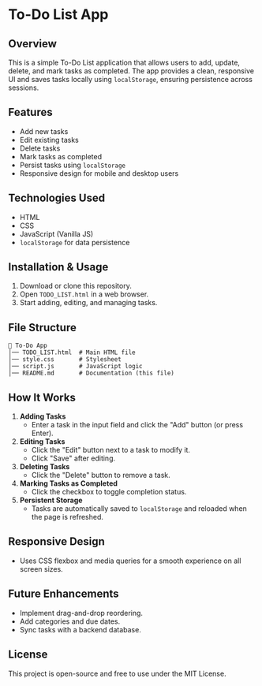 # To-Do List App

## Overview
This is a simple To-Do List application that allows users to add, update, delete, and mark tasks as completed. The app provides a clean, responsive UI and saves tasks locally using `localStorage`, ensuring persistence across sessions.

## Features
- Add new tasks
- Edit existing tasks
- Delete tasks
- Mark tasks as completed
- Persist tasks using `localStorage`
- Responsive design for mobile and desktop users

## Technologies Used
- HTML
- CSS
- JavaScript (Vanilla JS)
- `localStorage` for data persistence

## Installation & Usage
1. Download or clone this repository.
2. Open `TODO_LIST.html` in a web browser.
3. Start adding, editing, and managing tasks.

## File Structure
```
📂 To-Do App
│── TODO_LIST.html  # Main HTML file
│── style.css       # Stylesheet
│── script.js       # JavaScript logic
│── README.md       # Documentation (this file)
```

## How It Works
1. **Adding Tasks**
   - Enter a task in the input field and click the "Add" button (or press Enter).
2. **Editing Tasks**
   - Click the "Edit" button next to a task to modify it.
   - Click "Save" after editing.
3. **Deleting Tasks**
   - Click the "Delete" button to remove a task.
4. **Marking Tasks as Completed**
   - Click the checkbox to toggle completion status.
5. **Persistent Storage**
   - Tasks are automatically saved to `localStorage` and reloaded when the page is refreshed.

## Responsive Design
- Uses CSS flexbox and media queries for a smooth experience on all screen sizes.

## Future Enhancements
- Implement drag-and-drop reordering.
- Add categories and due dates.
- Sync tasks with a backend database.

## License
This project is open-source and free to use under the MIT License.

